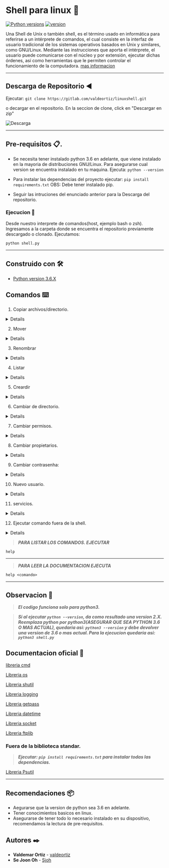 # Shell para linux 🚀

[![Python versions](https://img.shields.io/badge/Python-%3Ev3.6-blue)](https://python.org/) [![version](https://img.shields.io/badge/Version-v1.0-blue)](https://gitlab.com/valdeortiz/linuxshell)

Una Shell de Unix o también shell, es el término usado en informática para referirse a un intérprete de comandos, el cual consiste en la interfaz de usuario tradicional de los sistemas operativos basados en Unix y similares, como GNU/Linux.
Mediante las instrucciones que aporta el intérprete, el usuario puede comunicarse con el núcleo y por extensión, ejecutar dichas órdenes, así como herramientas que le permiten controlar el funcionamiento de la computadora. 
[mas informacion](https://es.wikipedia.org/wiki/Shell_de_Unix)

*** 
## Descarga de Repositorio :arrow_backward:

Ejecutar: ``` git clone https://gitlab.com/valdeortiz/linuxshell.git ```



o decargar en el repositorio. En la seccion de clone, click en "Descargar en zip"



![Descarga](https://i.imgur.com/3JZUE96.png)

***

## Pre-requisitos 📋.

- Se necesita tener instalado python 3.6 en adelante, que viene instalado en la mayoria de distribuciones GNU/Linux. Para asegurarse cual version se encuentra instalado en tu maquina. Ejecuta: `python --version`

- Para instalar las dependencias del proyecto ejecutar: `pip install requirements.txt` OBS: Debe tener instalado pip.

- Seguir las intruciones del enunciado anterior para la Descarga del repositorio.


### Ejecucion 🔩
Desde nuestro interprete de comandos(host, ejemplo bash o zsh). Ingresamos a la carpeta donde se encuentra el repositorio previamente descargado o clonado. Ejecutamos:

    python shell.py

***

## Construido con 🛠️

- [Python version 3.6.X](https://www.python.org/ "Pagina oficial del lenguaje de programacion Python")


## Comandos ⌨️

1. Copiar archivos/directorio.

<details>

**Descripcion:**
Copia un archivo o directorio de un lugar a otro 

**Argumentos:**
- Archivo1: El archivo a ser copiado.
- ruta Destino: Ruta destino.

Ejemplos:

``` copia archivo1 destino ```

**Retorno:**
En caso de realizar con exito la copia se imprime un mensaje de exito.
En caso de producirse un error se imprime un mensaje del error producido.

</details>

2. Mover

<details>

**Descripcion:**
Mueve un archivo o directorio de una ruta a otra. 

**Argumentos:**
- Archivo1: El archivo a ser movido.
- ruta Destino: Ruta destino.

Ejemplos:

``` mover archivo1 destino ```

**Retorno:**
En caso de realizar con exito la copia se imprime un mensaje de exito.
En caso de producirse un error se imprime un mensaje del error producido.

</details>

3. Renombrar

<details>

**Descripcion:**
Renombrar un archivo o directorio.

**Argumentos:**
- Archivo1: El archivo a ser renombrado.
- nombre a colocar: Nmobre deseado.

Ejemplos:

``` renombrar archivoActual nombreNuevo ```

**Retorno:**
En caso de realizar con exito la copia se imprime un mensaje de exito.
En caso de producirse un error se imprime un mensaje del error producido.

</details>

4. Listar

<details>

**Descripcion:**
Lista el contenido del directorio actual. OBS: tambien imprime los archivos ocultos.

**Argumentos:**
- sin argumentos lista el directorio altual.
- con el argumento [ruta] : lista el directorio colocado en [ruta]

Ejemplos:

``` listar ruta ```

**Retorno:**
En caso de realizar con exito la copia se imprime un mensaje de exito.
En caso de producirse un error se imprime un mensaje del error producido.

</details>

5. Creardir

<details>

**Descripcion:**
Crea un directorio nuevo en el directorio actual.

**Argumentos:**
- nombre : nombre del directorio a ser creado.

Ejemplos:

``` creadir nombre ```

**Retorno:**
En caso de realizar con exito la copia se imprime un mensaje de exito.
En caso de producirse un error se imprime un mensaje del error producido.

</details>

6. Cambiar de directorio.
<details>

**Descripcion:**
Cambiar de directorio.

**Argumentos:**
- ruta Destino: Ruta a ser dirigido.

Ejemplos:

``` ir destino ```

**Retorno:**
En caso de realizar con exito la copia se imprime un mensaje de exito.
En caso de producirse un error se imprime un mensaje del error producido.

</details>

7. Cambiar permisos.

<details>

**Descripcion:**
Cambiar de permisos de un archivo.

**Argumentos:**
- Archivo: El archivo a ser cambiado.
- permisos: Los permisos deseados.

Ejemplos:

``` cambiarpermisos archivo permisos ```

**Retorno:**
En caso de realizar con exito la copia se imprime un mensaje de exito.
En caso de producirse un error se imprime un mensaje del error producido.

</details>

8. Cambiar propietarios.

<details>

**Descripcion:**
 Cambiar de propietarios de un archivo.

**Argumentos:**
- Archivo1: El archivo a ser copiado.
- id propietario deseado:id del propietario nuevo.
- id del grupo: id del grupo a ser asignado.

Ejemplos:

``` cambiarpropietario propietarios archivo1 Idpropietario idGrupo ```

**Retorno:**
En caso de realizar con exito la copia se imprime un mensaje de exito.
En caso de producirse un error se imprime un mensaje del error producido.

</details>

9. Cambiar contrasenha:

<details>

**Descripcion:**
 Cambiar contrasena de un usuario.

**Argumentos:**
- usuario: usuario a ser cambiado su contrasenha

Ejemplos:

``` cambiarcontra archivo1 destino ```

**Retorno:**
En caso de realizar con exito la copia se imprime un mensaje de exito.
En caso de producirse un error se imprime un mensaje del error producido.

</details>

10. Nuevo usuario.

<details>

**Descripcion:**
Crear un usuario en el archivo usuarios_log que esta en /var/log/usuarios_log

**Argumentos:**
- nombre: Nombre del usuario a ser ingresado al usuarios_log.
- Horario de entrada: su horario de entrada.
- horario de salida: su horario maximo.
- ip: su lista de posibles conexiones. 

Ejemplos:

``` usuario mombre horario_entrada horario_salida ips ```

**Retorno:**
En caso de realizar con exito la copia se imprime un mensaje de exito.
En caso de producirse un error se imprime un mensaje del error producido.

</details>

11. servicios.

<details>

**Descripcion:**
Levanta o apaga demonios.

**Argumentos:**
- demonio: nombre del demonio.
- accion: accion a ejecutar

Ejemplos:

``` servicio demonio accion ```

**Retorno:**
En caso de realizar con exito la copia se imprime un mensaje de exito.
En caso de producirse un error se imprime un mensaje del error producido.

</details>

12. Ejecutar comando fuera de la shell.

<details>

**Descripcion:**
Ejecuta cualquier comando de del Interprete de comando Host.

**Argumentos:**
- comando: comando a ser ejecutado.

Ejemplos:

``` ejecutar comando ```

**Retorno:**
En caso de realizar con exito la copia se imprime un mensaje de exito.
En caso de producirse un error se imprime un mensaje del error producido.

</details>

> ***PARA LISTAR LOS COMANDOS. EJECUTAR***

    help

---


> ***PARA LEER LA DOCUMENTACION EJECUTA***

    help <comando>

---

## Observacion 📢 

> ***El codigo funciona solo para python3.***

> ***Si al ejecutar `python --version`, da como resultado una version 2.X. Reemplaza python por python3(ASEGURAR QUE SEA PYTHON 3.6 O MAS ACTUAL), quedaria asi: `python3 --version` y debe devolver una version de 3.6 o mas actual. Para la ejecucion quedaria asi: `python3 shell.py`***


## Documentacion oficial 📄

[libreria cmd](https://docs.python.org/3/library/cmd.html "Construccion de un interprete de comandos")

[Libreria os](https://docs.python.org/3/library/os.html "Operaciones del s.o.")

[Libreria shutil](https://docs.python.org/3/library/shutil.html "Operaciones con archivos")

[Libreria logging](https://docs.python.org/3/library/logging.html#module-logging "Registros/Log")

[Libreria getpass](https://docs.python.org/3/library/getpass.html "manejo de contrasenhas")

[Libreria datetime](https://docs.python.org/3/library/datetime.html "manejo de fecha/hora")

[Libreria socket](https://docs.python.org/3/library/socket.html "interfaz de red")

[Libreria ftplib](https://docs.python.org/3/library/ftplib.html "protocolo ftp")

### Fuera de la biblioteca standar.

> ***Ejecutar: ```pip install requirements.txt``` para instalar todas las dependencias.***


[Libreria Psutil](https://psutil.readthedocs.io/en/latest/ "procesos/demonios")

***

## Recomendaciones 📦

- Aegurarse que la version de python sea 3.6 en adelante.
- Tener conocimientos basicos en linux.
- Asegurarse de tener todo lo necesario instalado en su dispositivo, recomendamos la lectura de pre-requisitos.

## Autores ✒️

* **Valdemar Ortiz** - [valdeortiz](https://github.com/valdeortiz)
* **Se Joon Oh** -  [Sjoh](https://gitlab.com/SJO)